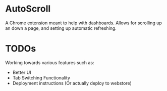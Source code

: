 # AutoScroll
A Chrome extension meant to help with dashboards. Allows for scrolling up an down a page, and setting up automatic refreshing. 

# TODOs
Working towards various features such as: 

  - Better UI
  - Tab Switching Functionality
  - Deployment instructions (Or actually deploy to webstore)
